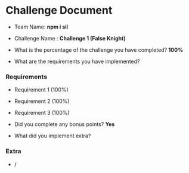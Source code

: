 # Challenge Document

- Team Name: **npm i sil**
- Challenge Name : **Challenge 1 (False Knight)**

- What is the percentage of the challenge you have completed? **100%**

- What are the requirements you have implemented?

### Requirements

- Requirement 1 (100%)
- Requirement 2 (100%)
- Requirement 3 (100%)

- Did you complete any bonus points? **Yes**

- What did you implement extra?

### Extra

- /